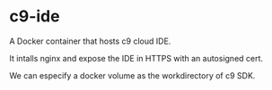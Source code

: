 # c9-ide
A Docker container that hosts c9 cloud IDE.

It intalls nginx and expose the IDE in HTTPS with an autosigned cert.

We can especify a docker volume as the workdirectory of c9 SDK.
